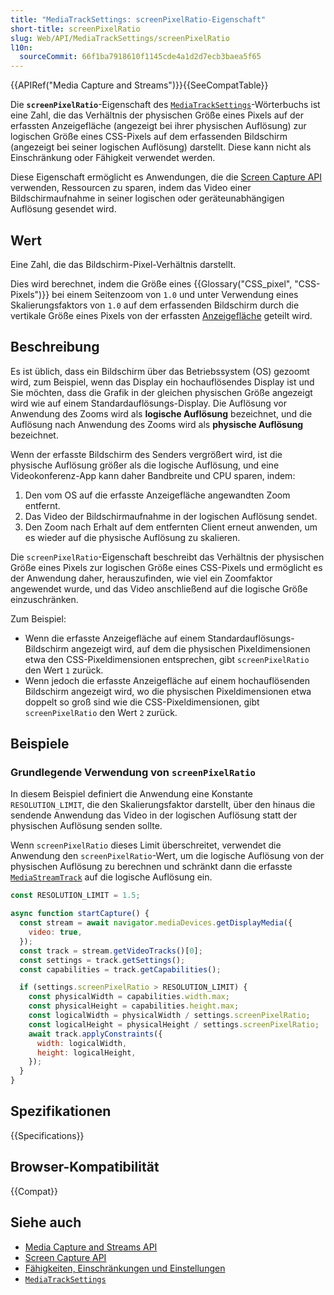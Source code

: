 ```yaml
---
title: "MediaTrackSettings: screenPixelRatio-Eigenschaft"
short-title: screenPixelRatio
slug: Web/API/MediaTrackSettings/screenPixelRatio
l10n:
  sourceCommit: 66f1ba7918610f1145cde4a1d2d7ecb3baea5f65
---
```


{{APIRef("Media Capture and Streams")}}{{SeeCompatTable}}

Die **`screenPixelRatio`**-Eigenschaft des [`MediaTrackSettings`](/de/docs/Web/API/MediaTrackSettings)-Wörterbuchs ist eine Zahl, die das Verhältnis der physischen Größe eines Pixels auf der erfassten Anzeigefläche (angezeigt bei ihrer physischen Auflösung) zur logischen Größe eines CSS-Pixels auf dem erfassenden Bildschirm (angezeigt bei seiner logischen Auflösung) darstellt. Diese kann nicht als Einschränkung oder Fähigkeit verwendet werden.

Diese Eigenschaft ermöglicht es Anwendungen, die die [Screen Capture API](/de/docs/Web/API/Screen_Capture_API) verwenden, Ressourcen zu sparen, indem das Video einer Bildschirmaufnahme in seiner logischen oder geräteunabhängigen Auflösung gesendet wird.

## Wert

Eine Zahl, die das Bildschirm-Pixel-Verhältnis darstellt.

Dies wird berechnet, indem die Größe eines {{Glossary("CSS_pixel", "CSS-Pixels")}} bei einem Seitenzoom von `1.0` und unter Verwendung eines Skalierungsfaktors von `1.0` auf dem erfassenden Bildschirm durch die vertikale Größe eines Pixels von der erfassten [Anzeigefläche](/de/docs/Web/API/MediaTrackConstraints/displaySurface) geteilt wird.

## Beschreibung

Es ist üblich, dass ein Bildschirm über das Betriebssystem (OS) gezoomt wird, zum Beispiel, wenn das Display ein hochauflösendes Display ist und Sie möchten, dass die Grafik in der gleichen physischen Größe angezeigt wird wie auf einem Standardauflösungs-Display. Die Auflösung vor Anwendung des Zooms wird als **logische Auflösung** bezeichnet, und die Auflösung nach Anwendung des Zooms wird als **physische Auflösung** bezeichnet.

Wenn der erfasste Bildschirm des Senders vergrößert wird, ist die physische Auflösung größer als die logische Auflösung, und eine Videokonferenz-App kann daher Bandbreite und CPU sparen, indem:

1. Den vom OS auf die erfasste Anzeigefläche angewandten Zoom entfernt.
2. Das Video der Bildschirmaufnahme in der logischen Auflösung sendet.
3. Den Zoom nach Erhalt auf dem entfernten Client erneut anwenden, um es wieder auf die physische Auflösung zu skalieren.

Die `screenPixelRatio`-Eigenschaft beschreibt das Verhältnis der physischen Größe eines Pixels zur logischen Größe eines CSS-Pixels und ermöglicht es der Anwendung daher, herauszufinden, wie viel ein Zoomfaktor angewendet wurde, und das Video anschließend auf die logische Größe einzuschränken.

Zum Beispiel:

- Wenn die erfasste Anzeigefläche auf einem Standardauflösungs-Bildschirm angezeigt wird, auf dem die physischen Pixeldimensionen etwa den CSS-Pixeldimensionen entsprechen, gibt `screenPixelRatio` den Wert `1` zurück.
- Wenn jedoch die erfasste Anzeigefläche auf einem hochauflösenden Bildschirm angezeigt wird, wo die physischen Pixeldimensionen etwa doppelt so groß sind wie die CSS-Pixeldimensionen, gibt `screenPixelRatio` den Wert `2` zurück.

## Beispiele

### Grundlegende Verwendung von `screenPixelRatio`

In diesem Beispiel definiert die Anwendung eine Konstante `RESOLUTION_LIMIT`, die den Skalierungsfaktor darstellt, über den hinaus die sendende Anwendung das Video in der logischen Auflösung statt der physischen Auflösung senden sollte.

Wenn `screenPixelRatio` dieses Limit überschreitet, verwendet die Anwendung den `screenPixelRatio`-Wert, um die logische Auflösung von der physischen Auflösung zu berechnen und schränkt dann die erfasste [`MediaStreamTrack`](/de/docs/Web/API/MediaStreamTrack) auf die logische Auflösung ein.

```js
const RESOLUTION_LIMIT = 1.5;

async function startCapture() {
  const stream = await navigator.mediaDevices.getDisplayMedia({
    video: true,
  });
  const track = stream.getVideoTracks()[0];
  const settings = track.getSettings();
  const capabilities = track.getCapabilities();

  if (settings.screenPixelRatio > RESOLUTION_LIMIT) {
    const physicalWidth = capabilities.width.max;
    const physicalHeight = capabilities.height.max;
    const logicalWidth = physicalWidth / settings.screenPixelRatio;
    const logicalHeight = physicalHeight / settings.screenPixelRatio;
    await track.applyConstraints({
      width: logicalWidth,
      height: logicalHeight,
    });
  }
}
```

## Spezifikationen

{{Specifications}}

## Browser-Kompatibilität

{{Compat}}

## Siehe auch

- [Media Capture and Streams API](/de/docs/Web/API/Media_Capture_and_Streams_API)
- [Screen Capture API](/de/docs/Web/API/Screen_Capture_API)
- [Fähigkeiten, Einschränkungen und Einstellungen](/de/docs/Web/API/Media_Capture_and_Streams_API/Constraints)
- [`MediaTrackSettings`](/de/docs/Web/API/MediaTrackSettings)
